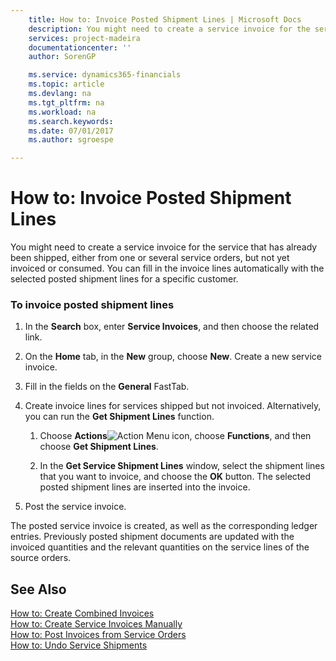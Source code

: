 ```yaml
---
    title: How to: Invoice Posted Shipment Lines | Microsoft Docs
    description: You might need to create a service invoice for the service that has already been shipped, either from one or several service orders, but not yet invoiced or consumed. You can fill in the invoice lines automatically with the selected posted shipment lines for a specific customer.
    services: project-madeira
    documentationcenter: ''
    author: SorenGP

    ms.service: dynamics365-financials
    ms.topic: article
    ms.devlang: na
    ms.tgt_pltfrm: na
    ms.workload: na
    ms.search.keywords:
    ms.date: 07/01/2017
    ms.author: sgroespe

---
```

# How to: Invoice Posted Shipment Lines
You might need to create a service invoice for the service that has already been shipped, either from one or several service orders, but not yet invoiced or consumed. You can fill in the invoice lines automatically with the selected posted shipment lines for a specific customer.  
  
### To invoice posted shipment lines  
  
1.  In the **Search** box, enter **Service Invoices**, and then choose the related link.  
  
2.  On the **Home** tab, in the **New** group, choose **New**. Create a new service invoice.  
  
3.  Fill in the fields on the **General** FastTab.  
  
4.  Create invoice lines for services shipped but not invoiced. Alternatively, you can run the **Get Shipment Lines** function.  
  
    1.  Choose **Actions**![Action Menu icon](../media/actionmenuicon.png "actionMenuIcon"), choose **Functions**, and then choose **Get Shipment Lines**.  
  
    2.  In the **Get Service Shipment Lines** window, select the shipment lines that you want to invoice, and choose the **OK** button. The selected posted shipment lines are inserted into the invoice.  
  
5.  Post the service invoice.  
  
 The posted service invoice is created, as well as the corresponding ledger entries. Previously posted shipment documents are updated with the invoiced quantities and the relevant quantities on the service lines of the source orders.  
  
## See Also  
 [How to: Create Combined Invoices](../how-to-create-combined-invoices.md)   
 [How to: Create Service Invoices Manually](../how-to-create-service-invoices-manually.md)   
 [How to: Post Invoices from Service Orders](../how-to-post-invoices-from-service-orders.md)   
 [How to: Undo Service Shipments](../how-to-undo-service-shipments.md)
